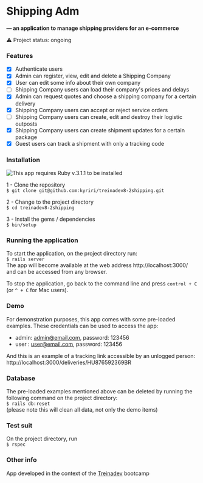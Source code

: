 # Shipping Adm
**— an application to manage shipping providers for an e-commerce**

:warning:  Project status: ongoing   

### Features
- [x] Authenticate users  
- [x] Admin can register, view, edit and delete a Shipping Company  
- [x] User can edit some info about their own company  
- [ ] Shipping Company users can load their company's prices and delays
- [x] Admin can request quotes and choose a shipping company for a certain delivery
- [x] Shipping Company users can accept or reject service orders
- [ ] Shipping Company users can create, edit and destroy their logistic outposts
- [x] Shipping Company users can create shipment updates for a certain package
- [x] Guest users can track a shipment with only a tracking code

### Installation

![This app requires Ruby v.3.1.1 to be installed](https://img.shields.io/static/v1?label=rubyonrails&message=version%203.1.1&color=B61D1D&style=for-the-badge&logo=rubyonrails)

1 - Clone the repository  
`$ git clone git@github.com:kyriri/treinadev8-2shipping.git`

2 - Change to the project directory   
`$ cd treinadev8-2shipping`

3 - Install the gems / dependencies   
`$ bin/setup`

### Running the application

To start the application, on the project directory run:  
`$ rails server`  
The app will become available at the web address http://localhost:3000/ and can be accessed from any browser.  
  
To stop the application, go back to the command line and press `control + C` (or `^ + C` for Mac users).

### Demo

For demonstration purposes, this app comes with some pre-loaded examples. These credentials can be used to access the app:  
- admin: admin@email.com, password: 123456  
- user :  user@email.com, password: 123456  

And this is an example of a tracking link accessible by an unlogged person: http://localhost:3000/deliveries/HU876592369BR  
 
### Database

The pre-loaded examples mentioned above can be deleted by running the following command on the project directory:   
`$ rails db:reset`   
(please note this will clean all data, not only the demo items)

### Test suit

On the project directory, run   
`$ rspec`   
  
### Other info
App developed in the context of the [Treinadev](https://treinadev.com.br/) bootcamp
